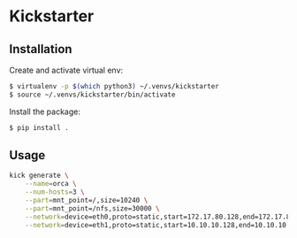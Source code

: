 # Kickstarter

## Installation

Create and activate virtual env:

```bash
$ virtualenv -p $(which python3) ~/.venvs/kickstarter
$ source ~/.venvs/kickstarter/bin/activate
```

Install the package:

```bash
$ pip install .
```

## Usage

```bash
kick generate \
    --name=orca \
    --num-hosts=3 \
    --part=mnt_point=/,size=10240 \
    --part=mnt_point=/nfs,size=30000 \
    --network=device=eth0,proto=static,start=172.17.80.128,end=172.17.80.191,net_mask=255.255.255.0,gateway=172.17.80.254,nameserver=172.29.128.101 \
    --network=device=eth1,proto=static,start=10.10.10.128,end=10.10.10.191,net_mask=255.255.255.0,gateway=10.10.10.1,nameserver=8.8.8.8
```
